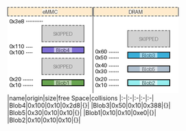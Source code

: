 ![memory map diagram](test_generate_doc_example_two_maps_cropped.png)
|name|origin|size|free Space|collisions
|:-|:-|:-|:-|:-|
|<span style='color:(56, 14, 48, 255)'>Blob4</span>|0x100|0x10|0x2d8|{}|
|<span style='color:(0, 29, 5, 255)'>Blob3</span>|0x50|0x10|0x388|{}|
|<span style='color:(40, 20, 61, 255)'>Blob5</span>|0x30|0x10|0x10|{}|
|<span style='color:(8, 47, 29, 255)'>Blob1</span>|0x10|0x10|0xe0|{}|
|<span style='color:(21, 57, 18, 255)'>Blob2</span>|0x10|0x10|0x10|{}|
